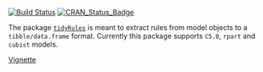 [![Build Status](https://travis-ci.org/talegari/tidyrules.svg?branch=master)](https://travis-ci.org/talegari/tidyrules)
[![CRAN_Status_Badge](https://www.r-pkg.org/badges/version/tidyrules)](https://cran.r-project.org/package=tidyrules)

The package [`tidyRules`](https://cran.r-project.org/package=tidyrules) is meant to extract rules from model objects to a `tibble/data.frame` format. Currently this package supports `C5.0`, `rpart` and `cubist` models.

[Vignette](https://talegari.github.io/tidyrules/articles/tidyrules_vignette.html)

